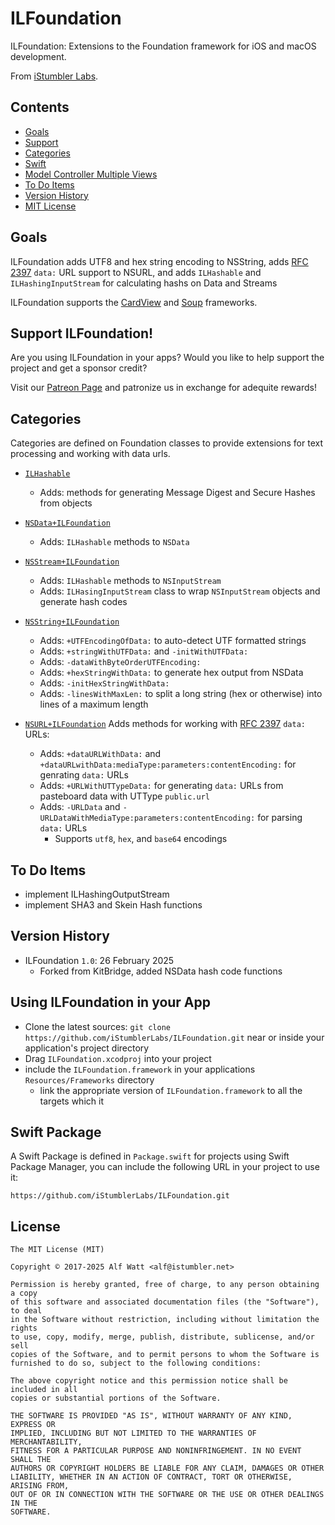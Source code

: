 
# ILFoundation <a id="ILFoundation"></a>

ILFoundation: Extensions to the Foundation framework for iOS and macOS development.

From [iStumbler Labs](https://istumbler.net/labs/).


## Contents <a id="contents"></a>

- [Goals](#goals)
- [Support](#support)
- [Categories](#categories)
- [Swift](#swift)
- [Model Controller Multiple Views](#mcmv)
- [To Do Items](#todo)
- [Version History](#versions)
- [MIT License](#license)


## Goals <a id="goals"></a>

ILFoundation adds UTF8 and hex string encoding to NSString, 
adds [RFC 2397](https://www.rfc-editor.org/rfc/rfc2397) `data:` URL support to NSURL,
and adds `ILHashable` and `ILHashingInputStream` for calculating hashs on Data and Streams

ILFoundation supports the [CardView](https://github.com/iStumblerLabs/CardView) and 
[Soup](https://github.com/iStumblerLabs/Soup) frameworks.

## Support ILFoundation! <a id="support"></a>

Are you using ILFoundation in your apps? Would you like to help support the project and get a sponsor credit?

Visit our [Patreon Page](https://www.patreon.com/istumblerlabs) and patronize us in exchange for adequite rewards!


## Categories <a id="categories"></a>

Categories are defined on Foundation classes to provide extensions for text processing and working with data urls.

- [`ILHashable`](./Sources/ILFoundation/include/ILHashable.h)
  - Adds: methods for generating Message Digest and Secure Hashes from objects 

- [`NSData+ILFoundation`](./Sources/ILFoundation/include/NSData+ILFoundation.h)
  - Adds: `ILHashable` methods to `NSData`

- [`NSStream+ILFoundation`](./Sources/ILFoundation/include/NSStream+ILFoundation.h)
  - Adds: `ILHashable` methods to `NSInputStream`
  - Adds: `ILHasingInputStream` class to wrap `NSInputStream` objects and generate hash codes

- [`NSString+ILFoundation`](./Sources/ILFoundation/include/NSString+ILFoundation.h)
  - Adds: `+UTFEncodingOfData:` to auto-detect UTF formatted strings
  - Adds: `+stringWithUTFData:` and `-initWithUTFData:`
  - Adds: `-dataWithByteOrderUTFEncoding:`
  - Adds: `+hexStringWithData:` to generate hex output from NSData
  - Adds: `-initHexStringWithData:`
  - Adds: `-linesWithMaxLen:` to split a long string (hex or otherwise) into lines of a maximum length
  
- [`NSURL+ILFoundation`](./Sources/ILFoundation/include/NSURL+ILFoundation.h) Adds methods for working with [RFC 2397](https://www.rfc-editor.org/rfc/rfc2397) `data:` URLs:
  - Adds: `+dataURLWithData:` and `+dataURLwithData:mediaType:parameters:contentEncoding:` for genrating `data:` URLs
  - Adds: `+URLWithUTTypeData:` for generating `data:` URLs from pasteboard data with UTType `public.url`
  - Adds: `-URLData` and `-URLDataWithMediaType:parameters:contentEncoding:` for parsing `data:` URLs
      - Supports `utf8`, `hex`, and `base64` encodings


## To Do Items <a id="todo"></a>

- implement ILHashingOutputStream
- implement SHA3 and Skein Hash functions

## Version History <a id="versions"></a>

- ILFoundation `1.0`: 26 February 2025
    - Forked from KitBridge, added NSData hash code functions


## Using ILFoundation in your App

- Clone the latest sources: `git clone https://github.com/iStumblerLabs/ILFoundation.git`
  near or inside your application's project directory
- Drag `ILFoundation.xcodproj` into your project
- include the `ILFoundation.framework` in your applications `Resources/Frameworks` directory
    - link the appropriate version of `ILFoundation.framework` to all the targets which it


## Swift Package <a id="spm"></a>

A Swift Package is defined in `Package.swift` for projects using Swift Package Manager, 
you can include the following URL in your project to use it:

    https://github.com/iStumblerLabs/ILFoundation.git


## License <a id="license"></a>

    The MIT License (MIT)

    Copyright © 2017-2025 Alf Watt <alf@istumbler.net>

    Permission is hereby granted, free of charge, to any person obtaining a copy
    of this software and associated documentation files (the "Software"), to deal
    in the Software without restriction, including without limitation the rights
    to use, copy, modify, merge, publish, distribute, sublicense, and/or sell
    copies of the Software, and to permit persons to whom the Software is
    furnished to do so, subject to the following conditions:

    The above copyright notice and this permission notice shall be included in all
    copies or substantial portions of the Software.

    THE SOFTWARE IS PROVIDED "AS IS", WITHOUT WARRANTY OF ANY KIND, EXPRESS OR
    IMPLIED, INCLUDING BUT NOT LIMITED TO THE WARRANTIES OF MERCHANTABILITY,
    FITNESS FOR A PARTICULAR PURPOSE AND NONINFRINGEMENT. IN NO EVENT SHALL THE
    AUTHORS OR COPYRIGHT HOLDERS BE LIABLE FOR ANY CLAIM, DAMAGES OR OTHER
    LIABILITY, WHETHER IN AN ACTION OF CONTRACT, TORT OR OTHERWISE, ARISING FROM,
    OUT OF OR IN CONNECTION WITH THE SOFTWARE OR THE USE OR OTHER DEALINGS IN THE
    SOFTWARE.
